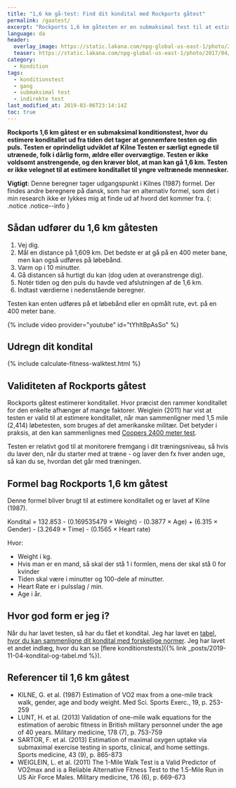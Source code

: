 ```yaml
---
title: "1,6 km gå-test: Find dit kondital med Rockports gåtest"
permalink: /gaatest/
excerpt: "Rockports 1,6 km gåtesten er en submaksimal test til at estimere konditallet ud fra tiden det tager at gennemføre testen. Testen er særligt velegnet for utrænede, folk i dårlig form, ældre og overvægtige."
language: da
header:
  overlay_image: https://static.lakana.com/npg-global-us-east-1/photo/2017/04/05/people%20walking%20generic%20sidewalk_6381382_ver1.0_1280_720.jpg
  teaser: https://static.lakana.com/npg-global-us-east-1/photo/2017/04/05/people%20walking%20generic%20sidewalk_6381382_ver1.0_1280_720.jpg
category:
  - Kondition
tags:
  - konditionstest
  - gang
  - submaksimal test
  - indirekte test
last_modified_at: 2019-03-06T23:14:14Z
toc: true
---
```


**Rockports 1,6 km gåtest er en submaksimal konditionstest, hvor du estimere konditallet ud fra tiden det tager at gennemføre testen og din puls. Testen er oprindeligt udviklet af Kilne Testen er særligt egnede til utrænede, folk i dårlig form, ældre eller overvægtige. Testen er ikke voldsomt anstrengende, og den kræver blot, at man kan gå 1,6 km. Testen er ikke velegnet til at estimere konditallet til yngre veltrænede mennesker.**

**Vigtigt**: Denne beregner tager udgangspunkt i Kilnes (1987) formel. Der findes andre beregnere på dansk, som har en alternativ formel, som det i min research ikke er lykkes mig at finde ud af hvord det kommer fra.
{: .notice .notice--info }

## Sådan udfører du 1,6 km gåtesten

1. Vej dig.
2. Mål en distance på 1,609 km. Det bedste er at gå på en 400 meter bane, men kan også udføres på løbebånd.
3. Varm op i 10 minutter.
4. Gå distancen så hurtigt du kan (dog uden at overanstrenge dig).
5. Notér tiden og den puls du havde ved afslutningen af de 1,6 km.
6. Indtast værdierne i nedenstående beregner.

Testen kan enten udføres på et løbebånd eller en opmålt rute, evt. på en 400 meter bane.

{% include video provider="youtube" id="tYhltBpAsSo" %}

## Udregn dit kondital

{% include calculate-fitness-walktest.html %}

## Validiteten af Rockports gåtest

Rockports gåtest estimerer konditallet. Hvor præcist den rammer konditallet for den enkelte afhænger af mange faktorer. Weiglein (2011) har vist at testen er valid til at estimere konditallet, når man sammenligner med 1,5 mile (2,414) løbetesten, som bruges af det amerikanske militær. Det betyder i praksis, at den kan sammenlignes med [Coopers 2400 meter test](/kondital-2400-meter/).

Testen er relativt god til at monitorere fremgang i dit træningsniveau, så hvis du laver den, når du starter med at træne - og laver den fx hver anden uge, så kan du se, hvordan det går med træningen.

## Formel bag Rockports 1,6 km gåtest

Denne formel bliver brugt til at estimere konditallet og er lavet af Kilne (1987).

Kondital = 132.853 - (0.169535479 × Weight) - (0.3877 × Age) + (6.315 × Gender) - (3.2649 × Time) - (0.1565 × Heart rate)

Hvor:

- Weight i kg.
- Hvis man er en mand, så skal der stå 1 i formlen, mens der skal stå 0 for kvinder
- Tiden skal være i minutter og 100-dele af minutter.
- Heart Rate er i pulsslag / min.
- Age i år.

## Hvor god form er jeg i?

Når du har lavet testen, så har du fået et kondital. Jeg har lavet en [tabel, hvor du kan sammenligne dit kondital med forskellige normer](/kondital-og-tabel/). Jeg har lavet et andet indlæg, hvor du kan se [flere konditionstests]({% link _posts/2019-11-04-kondital-og-tabel.md %}).

## Referencer til 1,6 km gåtest

- KILNE, G. et al. (1987) Estimation of VO2 max from a one-mile track walk, gender, age and body weight. Med Sci. Sports Exerc., 19, p. 253-259
- LUNT, H. et al. (2013) Validation of one-mile walk equations for the estimation of aerobic fitness in British military personnel under the age of 40 years. Military medicine, 178 (7), p. 753-759
- SARTOR, F. et al. (2013) Estimation of maximal oxygen uptake via submaximal exercise testing in sports, clinical, and home settings. Sports medicine, 43 (9), p. 865-873
- WEIGLEIN, L. et al. (2011) The 1-Mile Walk Test is a Valid Predictor of VO2max and is a Reliable Alternative Fitness Test to the 1.5-Mile Run in US Air Force Males. Military medicine, 176 (6), p. 669-673
